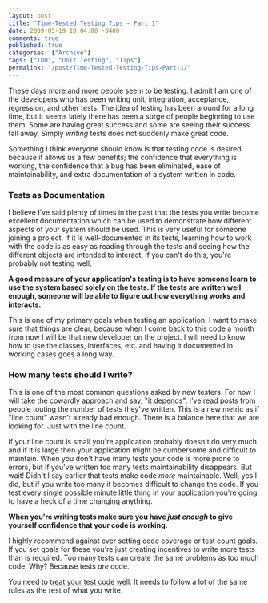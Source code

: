 ```yaml
---
layout: post
title: "Time-Tested Testing Tips - Part 1"
date: 2009-05-19 10:04:00 -0400
comments: true
published: true
categories: ["Archive"]
tags: ["TDD", "Unit Testing", "Tips"]
permalink: "/post/Time-Tested-Testing-Tips-Part-1/"
---
```


<p>These days more and more people seem to be testing. I admit I am one of the developers who has been writing unit, integration, acceptance, regression, and other tests. The idea of testing has been around for a long time, but it seems lately there has been a surge of people beginning to use them. Some are having great success and some are seeing their success fall away. Simply <em>writing</em> tests does not suddenly make great code.</p>
<p>Something I think everyone should know is that testing code is desired because it allows us a few benefits; the confidence that everything is working, the confidence that a bug has been eliminated, ease of maintainability, and extra documentation of a system written in code.</p>
<h3>Tests as Documentation</h3>
<p>I believe I've said plenty of times in the past that the tests you write become excellent documentation which can be used to demonstrate how different aspects of your system should be used. This is very useful for someone joining a project. If it is well-documented in its tests, learning how to work with the code is as easy as reading through the tests and seeing how the different objects are intended to interact. If you can't do this, you're probably not testing well.</p>
<p><strong>A good measure of your application's testing is to have someone learn to use the system based solely on the tests. If the tests are written well enough, someone will be able to figure out how everything works and interacts.</strong></p>
<p>This is one of my primary goals when testing an application. I want to make sure that things are clear, because when I come back to this code a month from now I will be that new developer on the project. I will need to know how to use the classes, interfaces, etc. and having it documented in working cases goes a long way.</p>
<h3>How many tests should I write?</h3>
<p>This is one of the most common questions asked by new testers. For now I will take the cowardly approach and say, "it depends". I've read posts from people touting the number of tests they've written. This is a new metric as if "line count" wasn't already bad enough. There is a balance here that we are looking for. Just with the line count.</p>
<p>If your line count is small you're application probably doesn't do very much and if it is large then your application might be cumbersome and difficult to maintain. When you don't have many tests your code is more prone to errors, but if you've written too many tests maintainability disappears. But wait! Didn't I say earlier that tests make code <em>more</em> maintainable. Well, yes I did, but if you write too many it becomes difficult to change the code. If you test every single possible minute little thing in your application you're going to have a heck of a time changing anything.</p>
<p><strong>When you're writing tests make sure you have <em>just enough</em> to give yourself confidence that your code is working. </strong></p>
<p>I highly recommend against ever setting code coverage or test count goals. If you set goals for these you're just creating incentives to write more tests than is required. Too many tests can create the same problems as too much code. Why? Because tests <em>are</em> code.</p>
<p>You need to <a href="/post/2009/02/26/Treat-Your-Tests-Well.aspx" target="_blank">treat your test code well</a>. It needs to follow a lot of the same rules as the rest of what you write.</p>
